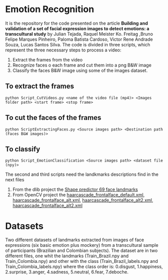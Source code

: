 # Emotion Recognition 
It is the repository for the code presented on the article **Building and validation of a set of facial expression images to detect emotions: a transcultural study** by Julian Tejada, Raquel Meister Ko. Freitag ,Bruno Felipe Marques Pinheiro, Paloma Batista Cardoso, Victor Rene Andrade Souza, Lucas Santos Silva.
The code is divided in three scripts, which represent the three necessary steps to process a video:
1. Extract the frames from the video
2. Recognize faces o each frame and cut them into a png B&W image
3. Classify the faces B&W image using some of the images dataset. 

## To extract the frames
`python Script_CutVideos.py <name of the video file (mp4)> <Images folder path> <start frame> <stop frame>`

## To cut the faces of the frames
`python ScriptExtractingFaces.py <Source images path> <Destination path (Faces B&W images)>` 

## To classify 
`python Script_EmotionClassification <Source images path> <dataset file (npy)>`

The second and third scripts need the landkmarks descriptions find in the next files
1. From the dlib project the  [Shape predictor 69 face landmarks](http://dlib.net/files/shape_predictor_68_face_landmarks.dat.bz2)
2. From OpenCV project the [haarcascade_frontalface_default.xml](https://github.com/opencv/opencv/blob/master/data/haarcascades/haarcascade_frontalface_default.xml), [haarcascade_frontalface_alt.xml](https://github.com/opencv/opencv/blob/master/data/haarcascades/haarcascade_frontalface_alt.xml), [haarcascade_frontalface_alt2.xml](https://github.com/opencv/opencv/blob/master/data/haarcascades/haarcascade_frontalface_alt2.xml), [haarcascade_frontalface_alt2.xml](https://github.com/opencv/opencv/blob/master/data/haarcascades/haarcascade_frontalface_alt2.xml)

# Datasets
Two different datasets of landmarks extracted from images of face expressions (six basic emotion plus mockery) from a transcultural sample of participants (Brazilian and Colombian subjects). The dataset are in two different files, one whit the landmarks (Train_Brazil.npy and  Train_Colombia.npy) and other with the class (Train_Brazil_labels.npy and  Train_Colombia_labels.npy) where the class order is: 0.disgust, 1.happiness, 2.surprise, 3.anger, 4.sadness, 5.neutral, 6.fear, 7.deboche.

